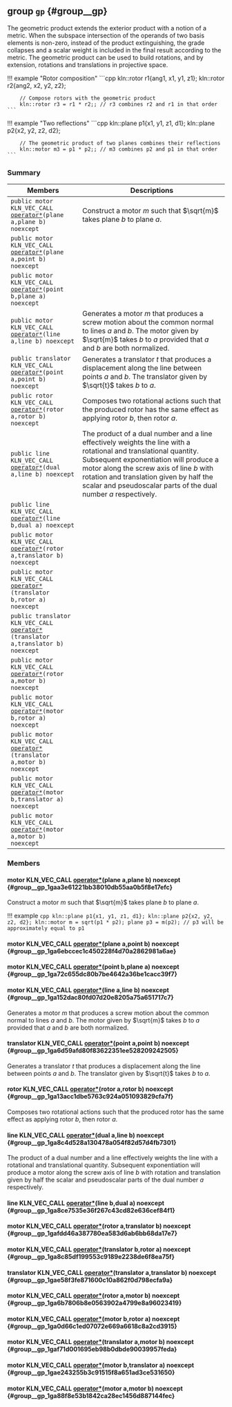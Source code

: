 ## group `gp` {#group__gp}

The geometric product extends the exterior product with a notion of a metric. When the subspace intersection of the operands of two basis elements is non-zero, instead of the product extinguishing, the grade collapses and a scalar weight is included in the final result according to the metric. The geometric product can be used to build rotations, and by extension, rotations and translations in projective space.

!!! example "Rotor composition" 
    ```cpp
        kln::rotor r1{ang1, x1, y1, z1};
        kln::rotor r2{ang2, x2, y2, z2};
    
        // Compose rotors with the geometric product
        kln::rotor r3 = r1 * r2;; // r3 combines r2 and r1 in that order
    ```
    

!!! example "Two reflections" 
    ```cpp
        kln::plane p1{x1, y1, z1, d1};
        kln::plane p2{x2, y2, z2, d2};
    
        // The geometric product of two planes combines their reflections
        kln::motor m3 = p1 * p2;; // m3 combines p2 and p1 in that order
    ```

### Summary

 Members                        | Descriptions                                
--------------------------------|---------------------------------------------
`public motor KLN_VEC_CALL ` [`operator*`](#group__gp_1gaa3e61221bb38010db55aa0b5f8e17efc)`(plane a,plane b) noexcept`             | Construct a motor $m$ such that $\sqrt{m}$ takes plane $b$ to plane $a$.
`public motor KLN_VEC_CALL ` [`operator*`](#group__gp_1ga6ebccec1c450228f4d70a2862981a6ae)`(plane a,point b) noexcept`             | 
`public motor KLN_VEC_CALL ` [`operator*`](#group__gp_1ga72c655dc80b7be4642a36be1cacc39f7)`(point b,plane a) noexcept`             | 
`public motor KLN_VEC_CALL ` [`operator*`](#group__gp_1ga152dac80fd07d20e8205a75a651717c7)`(line a,line b) noexcept`             | Generates a motor $m$ that produces a screw motion about the common normal to lines $a$ and $b$. The motor given by $\sqrt{m}$ takes $b$ to $a$ provided that $a$ and $b$ are both normalized.
`public translator KLN_VEC_CALL ` [`operator*`](#group__gp_1ga6d59afd80f83622351ee528209242505)`(point a,point b) noexcept`             | Generates a translator $t$ that produces a displacement along the line between points $a$ and $b$. The translator given by $\sqrt{t}$ takes $b$ to $a$.
`public rotor KLN_VEC_CALL ` [`operator*`](#group__gp_1ga13acc1dbe5763c924a051093829cfa7f)`(rotor a,rotor b) noexcept`             | Composes two rotational actions such that the produced rotor has the same effect as applying rotor $b$, then rotor $a$.
`public line KLN_VEC_CALL ` [`operator*`](#group__gp_1ga8c4d528a130478a054f82d57d4fb7301)`(dual a,line b) noexcept`             | The product of a dual number and a line effectively weights the line with a rotational and translational quantity. Subsequent exponentiation will produce a motor along the screw axis of line $b$ with rotation and translation given by half the scalar and pseudoscalar parts of the dual number $a$ respectively.
`public line KLN_VEC_CALL ` [`operator*`](#group__gp_1ga8ce7535e36f267c43cd82e636cef84f1)`(line b,dual a) noexcept`             | 
`public motor KLN_VEC_CALL ` [`operator*`](#group__gp_1gafdd46a387780ea583d6ab6bb68da17e7)`(rotor a,translator b) noexcept`             | 
`public motor KLN_VEC_CALL ` [`operator*`](#group__gp_1ga8c85df199553c9189e2238de6f8ea75f)`(translator b,rotor a) noexcept`             | 
`public translator KLN_VEC_CALL ` [`operator*`](#group__gp_1gae58f3fe871600c10a862f0d798ecfa9a)`(translator a,translator b) noexcept`             | 
`public motor KLN_VEC_CALL ` [`operator*`](#group__gp_1ga6b7806b8e0563902a4799e8a96023419)`(rotor a,motor b) noexcept`             | 
`public motor KLN_VEC_CALL ` [`operator*`](#group__gp_1ga0d66c1ed07072e669a6618c8a2cd3915)`(motor b,rotor a) noexcept`             | 
`public motor KLN_VEC_CALL ` [`operator*`](#group__gp_1gaf71d001695eb98b0dbde90039957feda)`(translator a,motor b) noexcept`             | 
`public motor KLN_VEC_CALL ` [`operator*`](#group__gp_1gae243255b3c91515f8a651ad3ce531650)`(motor b,translator a) noexcept`             | 
`public motor KLN_VEC_CALL ` [`operator*`](#group__gp_1ga88f8e53b1842ca28ec1456d887144fec)`(motor a,motor b) noexcept`             | 

### Members

#### motor KLN_VEC_CALL  [operator*](#group__gp_1gaa3e61221bb38010db55aa0b5f8e17efc)(plane a,plane b) noexcept  {#group__gp_1gaa3e61221bb38010db55aa0b5f8e17efc}

Construct a motor $m$ such that $\sqrt{m}$ takes plane $b$ to plane $a$.

!!! example 
    ```cpp
        kln::plane p1{x1, y1, z1, d1};
        kln::plane p2{x2, y2, z2, d2};
        kln::motor m = sqrt(p1 * p2);
        plane p3 = m(p2);
        // p3 will be approximately equal to p1
    ```

#### motor KLN_VEC_CALL  [operator*](#group__gp_1ga6ebccec1c450228f4d70a2862981a6ae)(plane a,point b) noexcept  {#group__gp_1ga6ebccec1c450228f4d70a2862981a6ae}

#### motor KLN_VEC_CALL  [operator*](#group__gp_1ga72c655dc80b7be4642a36be1cacc39f7)(point b,plane a) noexcept  {#group__gp_1ga72c655dc80b7be4642a36be1cacc39f7}

#### motor KLN_VEC_CALL  [operator*](#group__gp_1ga152dac80fd07d20e8205a75a651717c7)(line a,line b) noexcept  {#group__gp_1ga152dac80fd07d20e8205a75a651717c7}

Generates a motor $m$ that produces a screw motion about the common normal to lines $a$ and $b$. The motor given by $\sqrt{m}$ takes $b$ to $a$ provided that $a$ and $b$ are both normalized.

#### translator KLN_VEC_CALL  [operator*](#group__gp_1ga6d59afd80f83622351ee528209242505)(point a,point b) noexcept  {#group__gp_1ga6d59afd80f83622351ee528209242505}

Generates a translator $t$ that produces a displacement along the line between points $a$ and $b$. The translator given by $\sqrt{t}$ takes $b$ to $a$.

#### rotor KLN_VEC_CALL  [operator*](#group__gp_1ga13acc1dbe5763c924a051093829cfa7f)(rotor a,rotor b) noexcept  {#group__gp_1ga13acc1dbe5763c924a051093829cfa7f}

Composes two rotational actions such that the produced rotor has the same effect as applying rotor $b$, then rotor $a$.

#### line KLN_VEC_CALL  [operator*](#group__gp_1ga8c4d528a130478a054f82d57d4fb7301)(dual a,line b) noexcept  {#group__gp_1ga8c4d528a130478a054f82d57d4fb7301}

The product of a dual number and a line effectively weights the line with a rotational and translational quantity. Subsequent exponentiation will produce a motor along the screw axis of line $b$ with rotation and translation given by half the scalar and pseudoscalar parts of the dual number $a$ respectively.

#### line KLN_VEC_CALL  [operator*](#group__gp_1ga8ce7535e36f267c43cd82e636cef84f1)(line b,dual a) noexcept  {#group__gp_1ga8ce7535e36f267c43cd82e636cef84f1}

#### motor KLN_VEC_CALL  [operator*](#group__gp_1gafdd46a387780ea583d6ab6bb68da17e7)(rotor a,translator b) noexcept  {#group__gp_1gafdd46a387780ea583d6ab6bb68da17e7}

#### motor KLN_VEC_CALL  [operator*](#group__gp_1ga8c85df199553c9189e2238de6f8ea75f)(translator b,rotor a) noexcept  {#group__gp_1ga8c85df199553c9189e2238de6f8ea75f}

#### translator KLN_VEC_CALL  [operator*](#group__gp_1gae58f3fe871600c10a862f0d798ecfa9a)(translator a,translator b) noexcept  {#group__gp_1gae58f3fe871600c10a862f0d798ecfa9a}

#### motor KLN_VEC_CALL  [operator*](#group__gp_1ga6b7806b8e0563902a4799e8a96023419)(rotor a,motor b) noexcept  {#group__gp_1ga6b7806b8e0563902a4799e8a96023419}

#### motor KLN_VEC_CALL  [operator*](#group__gp_1ga0d66c1ed07072e669a6618c8a2cd3915)(motor b,rotor a) noexcept  {#group__gp_1ga0d66c1ed07072e669a6618c8a2cd3915}

#### motor KLN_VEC_CALL  [operator*](#group__gp_1gaf71d001695eb98b0dbde90039957feda)(translator a,motor b) noexcept  {#group__gp_1gaf71d001695eb98b0dbde90039957feda}

#### motor KLN_VEC_CALL  [operator*](#group__gp_1gae243255b3c91515f8a651ad3ce531650)(motor b,translator a) noexcept  {#group__gp_1gae243255b3c91515f8a651ad3ce531650}

#### motor KLN_VEC_CALL  [operator*](#group__gp_1ga88f8e53b1842ca28ec1456d887144fec)(motor a,motor b) noexcept  {#group__gp_1ga88f8e53b1842ca28ec1456d887144fec}

